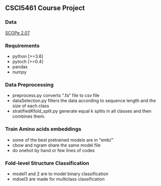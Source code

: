 ## CSCI5461 Course Project
### Data
[SCOPe 2.07](http://scop.berkeley.edu/astral/ver=2.07)

### Requirements
* python [>=3.6]
* pytoch [>=0.4]
* pandas
* numpy

### Data Preprocessing
* preprocess.py converts ".fa" file to csv file
* dataSelection.py filters the data according to sequence length and the size of each class
* stratifiedKfold_split.py generate equal k splits in all classes and then combines them.

### Train Amino acids embeddings
* some of the best pretrained models are in "emb/"
* cbow and ngram share the same model file
* do onehot by hand or few lines of codes

### Fold-level Structure Classification
* model1 and 2 are to model binary classification
* mdoel3 are made for multiclass classification


